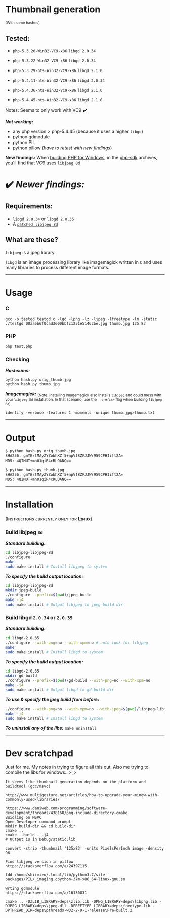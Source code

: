 # Thumbnail generation
<sub>(With same hashes)</sub>

## Tested:
* `php-5.3.20-Win32-VC9-x86` `libgd 2.0.34`

* `php-5.3.22-Win32-VC9-x86` `libgd 2.0.34`

* `php-5.3.29-nts-Win32-VC9-x86` `libgd 2.1.0`

* `php-5.4.11-nts-Win32-VC9-x86` `libgd 2.0.34`

* `php-5.4.36-nts-Win32-VC9-x86` `libgd 2.1.0`

* `php-5.4.45-nts-Win32-VC9-x86` `libgd 2.1.0`

Notes: Seems to only work with VC9 ✔️

__*Not working:*__
* any php version > php-5.4.45 (because it uses a higher `libgd`)
* python gdmodule
* python PIL
* python pillow (_have to retest with new findings_)

**New findings:**
When [building PHP for Windows](https://wiki.php.net/internals/windows/stepbystepbuild), in the [php-sdk](https://windows.php.net/downloads/php-sdk/) archives, you'll find that VC9 uses `libjpeg 8d`

# ✔️ *Newer findings:*

## Requirements:

* `libgd 2.0.34` or `libgd 2.0.35`
* A [`patched libjpeg 8d`](https://github.com/winlibs/libjpeg/releases/tag/libjpeg-8d)

## What are these?
`libjpeg` is a jpeg library.

`libgd` is an image processing library like imagemagick written in `C` and uses many libraries to process different image formats.

---

# Usage
### C
```
gcc -o testgd testgd.c -lgd -lpng -lz -ljpeg -lfreetype -lm -static
./testgd 00aa5b6f0cad3600bbfc1251e51462be.jpg thumb.jpg 125 83
```

### PHP
```
php test.php
```

### Checking

__*Hashsums:*__
```
python hash.py orig_thumb.jpg
python hash.py thumb.jpg
```

__*Imagemagick:*__
<sub>(Note: Installing Imagemagick also installs `libjpeg` and could mess with your `libjpeg-8d` installation. In that scenario, use the `--prefix=` flag when building `libjpeg-8d`)</sub>
```
identify -verbose -features 1 -moments -unique thumb.jpg>thumb.txt
```
---
# Output
```bash
$ python hash.py orig_thumb.jpg
SHA256: gmYErtMAyZYZobhXZf5+npVf8ZFJJWr959CPHIift2A=
MD5: 4QIMUT+mn01qiR4cRLQANQ==

$ python hash.py thumb.jpg
SHA256: gmYErtMAyZYZobhXZf5+npVf8ZFJJWr959CPHIift2A=
MD5: 4QIMUT+mn01qiR4cRLQANQ==
```
---
# Installation

(Iɴsᴛʀᴜᴄᴛɪᴏɴs ᴄᴜʀʀᴇɴᴛʟʏ ᴏɴʟʏ ғᴏʀ **Lɪɴᴜx**)

### Build libjpeg `8d`


__*Standard building:*__
```bash
cd libjpeg-libjpeg-8d
./configure
make
sudo make install # Install libjpeg to system
```

__*To specify the build output location:*__
```bash
cd libjpeg-libjpeg-8d
mkdir jpeg-build
./configure --prefix=$(pwd)/jpeg-build
make -j4
sudo make install # Output libjpeg to jpeg-build dir
```

### Build libgd `2.0.34` or `2.0.35`

__*Standard building:*__
```bash
cd libgd-2.0.35
./configure --with-png=no --with-xpm=no # auto look for libjpeg
make
sudo make install # Install libgd to system
```

__*To specify the build output location:*__
```bash
cd libgd-2.0.35
mkdir gd-build
./configure --prefix=$(pwd)/gd-build --with-png=no --with-xpm=no 
make -j4
sudo make install # Output libgd to gd-build dir
```

__*To use & specify the jpeg build from before:*__
```bash
./configure --with-png=no --with-xpm=no --with-jpeg=$(pwd)/libjpeg-libjpeg-8d/jpeg-build
make -j4
sudo make install # Install libgd to system
```

__*To uninstall any of the libs:*__
`make uninstall`

---

# Dev scratchpad
Just for me. My notes in trying to figure all this out. Also me trying to compile the libs for windows.. >_>
```
It seems like thumbnail generation depends on the platform and buildtool (gcc/msvc)

http://www.multigesture.net/articles/how-to-upgrade-your-mingw-with-commonly-used-libraries/

https://www.daniweb.com/programming/software-development/threads/438160/png-include-directory-cmake
Buidling on MSVC
Open Developer command prompt
mkdir build-dir && cd build-dir
cmake ..
cmake --build . -j4
# Output is in Debug/static.lib
```

```
convert -strip -thumbnail '125x83' -units PixelsPerInch image -density 96 

Find libjpeg version in pillow
https://stackoverflow.com/a/24397115

ldd /home/shiimizu/.local/lib/python3.7/site-packages/PIL/_imaging.cpython-37m-x86_64-linux-gnu.so

wrting gdmodule
https://stackoverflow.com/a/16130031
```
```
cmake .. -DZLIB_LIBRARY=deps\zlib.lib -DPNG_LIBRARY=deps\libpng.lib -DJPEG_LIBRARY=deps\jpeg.dll -DFREETYPE_LIBRARY=deps\freetype.lib -DPTHREAD_DIR=deps\pthreads-w32-2-9-1-release\Pre-built.2
```
